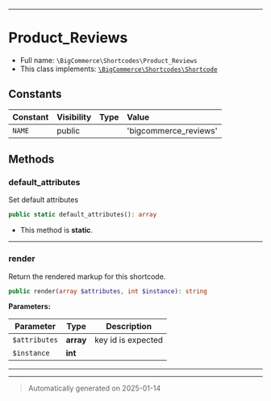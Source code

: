 ***

# Product_Reviews





* Full name: `\BigCommerce\Shortcodes\Product_Reviews`
* This class implements:
[`\BigCommerce\Shortcodes\Shortcode`](./classes/BigCommerce/Shortcodes/Shortcode.md)


## Constants

| Constant | Visibility | Type | Value |
|:---------|:-----------|:-----|:------|
|`NAME`|public| |&#039;bigcommerce_reviews&#039;|


## Methods


### default_attributes

Set default attributes

```php
public static default_attributes(): array
```



* This method is **static**.








***

### render

Return the rendered markup for this shortcode.

```php
public render(array $attributes, int $instance): string
```








**Parameters:**

| Parameter | Type | Description |
|-----------|------|-------------|
| `$attributes` | **array** | key id is expected |
| `$instance` | **int** |  |





***


***
> Automatically generated on 2025-01-14
